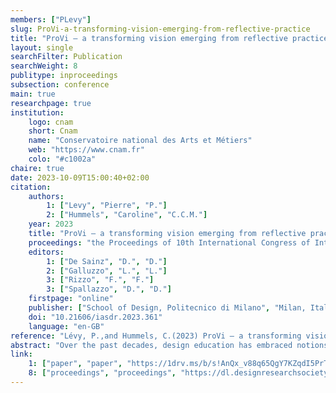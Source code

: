 ```yaml
---
members: ["PLevy"]
slug: ProVi-a-transforming-vision-emerging-from-reflective-practice
title: "ProVi – a transforming vision emerging from reflective practice"
layout: single
searchFilter: Publication
searchWeight: 8
publitype: inproceedings
subsection: conference
main: true
researchpage: true
institution:
    logo: cnam
    short: Cnam
    name: "Conservatoire national des Arts et Métiers"
    web: "https://www.cnam.fr"
    colo: "#c1002a"
chaire: true
date: 2023-10-09T15:00:40+02:00
citation:
    authors:
        1: ["Levy", "Pierre", "P."]
        2: ["Hummels", "Caroline", "C.C.M."]
    year: 2023
    title: "ProVi – a transforming vision emerging from reflective practice"
    proceedings: "the Proceedings of 10th International Congress of International Association of Societies of Design Research, IASDR 2023: Life-Changing Design"
    editors:
        1: ["De Sainz", "D.", "D."]
        2: ["Galluzzo", "L.", "L."]
        3: ["Rizzo", "F.", "F."]
        3: ["Spallazzo", "D.", "D."]
    firstpage: "online"
    publisher: ["School of Design, Politecnico di Milano", "Milan, Italy"]
    doi: "10.21606/iasdr.2023.361"
    language: "en-GB"
reference: "Lévy, P.,and Hummels, C.(2023) ProVi – a transforming vision emerging from reflective practice, in De Sainz, D., Galluzzo, L., Rizzo, F., Spallazzo, D. (eds.), IASDR 2023: Life-Changing Design, 9-13 October, Milan, Italy. https://doi.org/10.21606/iasdr.2023.361"
abstract: "Over the past decades, design education has embraced notions related to self-directed learning, reflective practices, and lifelong learning. This perspective has led to the creation of various resources for design education and design practice, among which the Personal Development Plan which has played a central role in the ID Competence Framework at the ID Department of Eindhoven University of Technology. Over nearly 15 years of use, we propose an “updated” version of the PDP to strengthen its benefits from a programmatical and methodological perspective. The updated version, named Projected Vision (ProVi), is composed of five elements to structure a reflective and operatable vision for design practice. The five elements, described in depth in this paper, are: a reflective space, a framework inspired by the annotated portfolio approach and structured by dimensions that coherently supports the rest of the reflective practice; a horizon, a vision statement which attention will be directed towards; a standpoint, a declaration of where one stands at the time of working with ProVi, in reference to the reflective space; a path (or a map when complex choices are involved); and a refreshing moment to reconsider the first four elements. Tested by design Master degree students at the National Conservatory of Arts and Craft in France, ProVi was shown to critically support students’ reflection of their practice and of the strategy for future professional development."
link:
    1: ["paper", "paper", "https://1drv.ms/b/s!AnQx_v88q65QgY7KZqdI5PrTZ1uufYk?e=FJSSHe"]
    8: ["proceedings", "proceedings", "https://dl.designresearchsociety.org/iasdr/iasdr2023/fullpapers/108/"]
---
```


